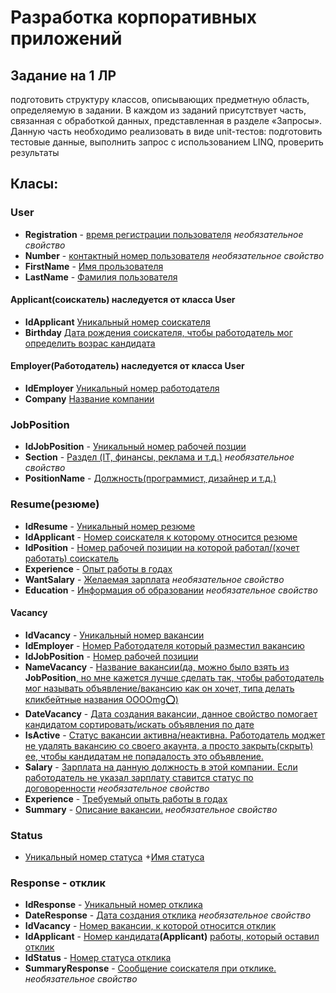 # Разработка корпоративных приложений

## Задание на 1 ЛР 
подготовить структуру классов, описывающих предметную область, определяемую в задании. 
В каждом из заданий присутствует часть, связанная с обработкой данных, представленная в разделе «Запросы». 
Данную часть необходимо реализовать в виде unit-тестов: подготовить тестовые данные, выполнить запрос 
с использованием LINQ, проверить результаты
## Класы:
### User
+ **Registration** - <ins>время регистрации пользователя</ins> _необязательное свойство_ 
+ **Number** - <ins>контактный номер пользователя</ins> _необязательное свойство_ 
+ **FirstName** - <ins>Имя прользователя</ins>
+ **LastName** - <ins>Фамилия пользователя</ins>

#### Applicant(соискатель) наследуется от класса User
+ **IdApplicant** <ins>Уникальный номер соискателя</ins>
+ **Birthday** <ins>Дата рождения соискателя, чтобы работодатель мог определить возрас кандидата</ins>

#### Employer(Работодатель) наследуется от класса User
+ **IdEmployer** <ins>Уникальный номер работодателя</ins>
+ **Company** <ins>Название компании</ins>

### JobPosition
+ **IdJobPosition** - <ins>Уникальный номер рабочей позции</ins> 
+ **Section** - <ins>Раздел (IT, финансы, реклама и т.д.)</ins> _необязательное свойство_ 
+ **PositionName** - <ins>Должность(программист, дизайнер и т.д.)</ins>

### Resume(резюме)
+ **IdResume** - <ins>Уникальный номер резюме</ins>
+ **IdApplicant** - <ins>Номер соискателя к которому относится резюме</ins>
+ **IdPosition** - <ins>Номер рабочей позиции на которой работал/(хочет работать) соискатель</ins>
+ **Experience** - <ins>Опыт работы в годах</ins> 
+ **WantSalary** - <ins>Желаемая зарплата</ins> _необязательное свойство_
+ **Education** - <ins>Информация об образовании</ins> _необязательное свойство_

#### Vacancy
+ **IdVacancy** - <ins>Уникальный номер вакансии</ins>
+ **IdEmployer** - <ins>Номер Работодателя который разместил вакансию</ins>
+ **IdJobPosition** - <ins>Номер рабочей позиции</ins>
+ **NameVacancy** - <ins>Название вакансии(да, можно было взять из</ins> **JobPosition**<ins>, но мне кажется лучше сделать так, чтобы работодатель мог называть объявление/вакансию как он хочет, типа делать кликбейтные названия [OOOOmg](https://www.youtube.com/shorts/3oAjuEW_kso)⭕)</ins>
+ **DateVacancy** - <ins>Дата создания вакансии, данное свойство помогает кандидатом сортировать/искать объявления по дате</ins>
+ **IsActive** - <ins>Статус вакансии активна/неактивна. Работодатель моджет не удалять вакансию со своего акаунта, а просто закрыть(скрыть) ее, чтобы кандидатам не попадалость это объявление.</ins>
+ **Salary** - <ins>Зарплата на данную должность в этой компании. Если работодатель не указал зарплату ставится статус по договоренности</ins> _необязательное свойство_
+ **Experience** - <ins>Требуемый опыть работы в годах</ins>
+ **Summary** - <ins>Описание вакансии.</ins> _необязательное свойство_

### Status
+ <ins>Уникальный номер статуса</ins>
+<ins>Имя статуса</ins>

### Response - отклик
+ **IdResponse** - <ins>Уникальный номер отклика</ins>
+ **DateResponse** - <ins>Дата создания отклика</ins> _необязательное свойство_ 
+ **IdVacancy** - <ins>Номер вакансии, к которой относится отклик</ins>
+ **IdApplicant** - <ins>Номер кандидата</ins>**(Applicant)** <ins>работы, который оставил отклик</ins>
+ **IdStatus** - <ins>Номер статуса отклика</ins>
+ **SummaryResponse** - <ins>Сообщение соискателя при отклике.</ins>  _необязательное свойство_ 


